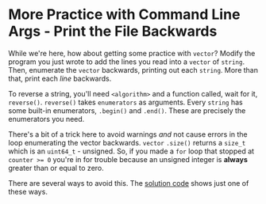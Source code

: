 # More Practice with Command Line Args - Print the File Backwards

While we're here, how about getting some practice with `vector`? Modify the program you just wrote to add the lines you read into a `vector` of `string`. Then, enumerate the `vector` backwards, printing out each `string`. More than that, print each *line* backwards.

To reverse a string, you'll need `<algorithm>` and a function called, wait for it, `reverse()`. `reverse()` takes `enumerators` as arguments. Every `string` has some built-in enumerators, `.begin()` and `.end()`. These are precisely the enumerators you need.

There's a bit of a trick here to avoid warnings *and* not cause errors in the loop enumerating the vector backwards. `vector` `.size()` returns a `size_t` which is an `uint64_t` - unsigned. So, if you made a `for` loop that stopped at `counter >= 0` you're in for trouble because an unsigned integer is **always** greater than or equal to zero.

There are several ways to avoid this. The [solution code](./printbackwards.cpp) shows just one of these ways.
